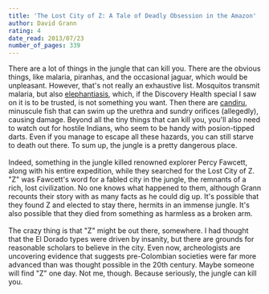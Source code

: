 ```yaml
---
title: 'The Lost City of Z: A Tale of Deadly Obsession in the Amazon'
author: David Grann
rating: 4
date_read: 2013/07/23
number_of_pages: 339
---
```


There are a lot of things in the jungle that can kill you. There are the obvious things, like malaria, piranhas, and the occasional jaguar, which would be unpleasant. However, that's not really an exhaustive list. Mosquitos transmit malaria, but also <a href="http://en.wikipedia.org/wiki/Elephantiasis">elephantiasis</a>, which, if the Discovery Health special I saw on it is to be trusted, is not something you want. Then there are <a href="http://en.wikipedia.org/wiki/Candiru">candiru</a>, minuscule fish that can swim up the urethra and sundry orifices (allegedly), causing damage. Beyond all the tiny things that can kill you, you'll also need to watch out for hostile Indians, who seem to be handy with posion-tipped darts. Even if you manage to escape all these hazards, you can still starve to death out there. To sum up, the jungle is a pretty dangerous place.<br/><br/>Indeed, something in the jungle killed renowned explorer Percy Fawcett, along with his entire expedition, while they searched for the Lost City of Z. "Z" was Fawcett's word for a fabled city in the jungle, the remnants of a rich, lost civilization. No one knows what happened to them, although Grann recounts their story with as many facts as he could dig up. It's possible that they found Z and elected to stay there, hermits in an immense jungle. It's also possible that they died from something as harmless as a broken arm.<br/><br/>The crazy thing is that "Z" might be out there, somewhere. I had thought that the El Dorado types were driven by insanity, but there are grounds for reasonable scholars to believe in the city. Even now, archeologists are uncovering evidence that suggests pre-Colombian societies were far more advanced than was thought possible in the 20th century. Maybe someone will find "Z" one day. Not me, though. Because seriously, the jungle can kill you.